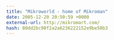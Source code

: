 ```yaml
---
title: "Mikroworld - home of Mikroman"
date: 2005-12-20 20:50:59 +0000
external-url: http://mikromart.com/
hash: 80dd2bc90f2a2a6236222152e9be50b3
---
```



